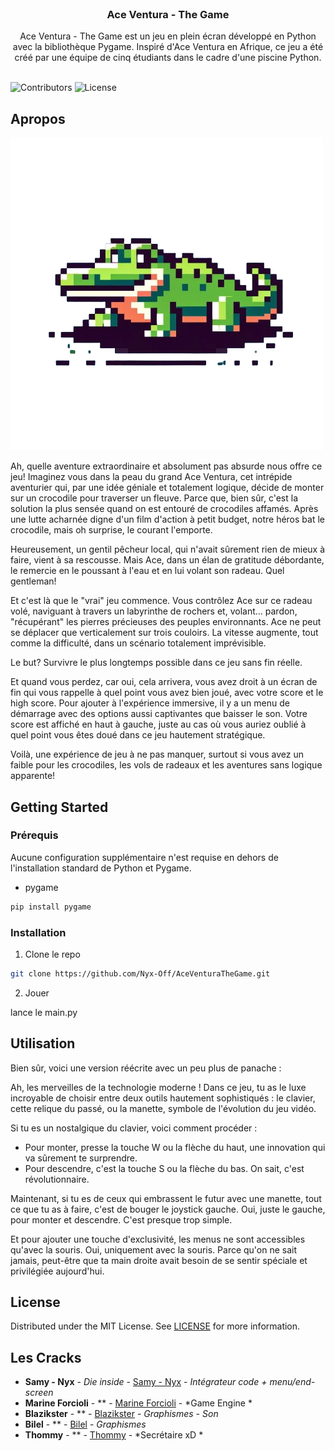 <br/>
<p align="center">
  <h3 align="center">Ace Ventura - The Game</h3>

  <p align="center">
    Ace Ventura - The Game est un jeu en plein écran développé en Python avec la bibliothèque Pygame. Inspiré d'Ace Ventura en Afrique, ce jeu a été créé par une équipe de cinq étudiants dans le cadre d'une piscine Python.
    <br/>
    <br/>
  </p>
</p>

![Contributors](https://img.shields.io/github/contributors/Nyx-Off/AceVenturaTheGame?color=dark-green) ![License](https://img.shields.io/github/license/Nyx-Off/AceVenturaTheGame) 

## Apropos 

![Screen Shot](https://raw.githubusercontent.com/Nyx-Off/AceVenturaTheGame/main/asset/Others/logo500x500.png)

Ah, quelle aventure extraordinaire et absolument pas absurde nous offre ce jeu! Imaginez vous dans la peau du grand Ace Ventura, cet intrépide aventurier qui, par une idée géniale et totalement logique, décide de monter sur un crocodile pour traverser un fleuve. Parce que, bien sûr, c'est la solution la plus sensée quand on est entouré de crocodiles affamés. Après une lutte acharnée digne d'un film d'action à petit budget, notre héros bat le crocodile, mais oh surprise, le courant l'emporte. 

Heureusement, un gentil pêcheur local, qui n'avait sûrement rien de mieux à faire, vient à sa rescousse. Mais Ace, dans un élan de gratitude débordante, le remercie en le poussant à l'eau et en lui volant son radeau. Quel gentleman!

Et c'est là que le "vrai" jeu commence. Vous contrôlez Ace sur ce radeau volé, naviguant à travers un labyrinthe de rochers et, volant... pardon, "récupérant" les pierres précieuses des peuples environnants. Ace ne peut se déplacer que verticalement sur trois couloirs. La vitesse augmente, tout comme la difficulté, dans un scénario totalement imprévisible.

Le but? Survivre le plus longtemps possible dans ce jeu sans fin réelle. 

Et quand vous perdez, car oui, cela arrivera, vous avez droit à un écran de fin qui vous rappelle à quel point vous avez bien joué, avec votre score et le high score. Pour ajouter à l'expérience immersive, il y a un menu de démarrage avec des options aussi captivantes que baisser le son. Votre score est affiché en haut à gauche, juste au cas où vous auriez oublié à quel point vous êtes doué dans ce jeu hautement stratégique.

Voilà, une expérience de jeu à ne pas manquer, surtout si vous avez un faible pour les crocodiles, les vols de radeaux et les aventures sans logique apparente!

## Getting Started


### Prérequis 

Aucune configuration supplémentaire n'est requise en dehors de l'installation standard de Python et Pygame.

* pygame

```sh
pip install pygame
```

### Installation

1. Clone le repo

```sh
git clone https://github.com/Nyx-Off/AceVenturaTheGame.git
```

2. Jouer

lance le main.py

## Utilisation

Bien sûr, voici une version réécrite avec un peu plus de panache :

Ah, les merveilles de la technologie moderne ! Dans ce jeu, tu as le luxe incroyable de choisir entre deux outils hautement sophistiqués : le clavier, cette relique du passé, ou la manette, symbole de l'évolution du jeu vidéo.

Si tu es un nostalgique du clavier, voici comment procéder : 
- Pour monter, presse la touche W ou la flèche du haut, une innovation qui va sûrement te surprendre.
- Pour descendre, c'est la touche S ou la flèche du bas. On sait, c'est révolutionnaire.

Maintenant, si tu es de ceux qui embrassent le futur avec une manette, tout ce que tu as à faire, c'est de bouger le joystick gauche. Oui, juste le gauche, pour monter et descendre. C'est presque trop simple.

Et pour ajouter une touche d'exclusivité, les menus ne sont accessibles qu'avec la souris. Oui, uniquement avec la souris. Parce qu'on ne sait jamais, peut-être que ta main droite avait besoin de se sentir spéciale et privilégiée aujourd'hui.

## License

Distributed under the MIT License. See [LICENSE](https://github.com/Nyx-Off/AceVenturaTheGame/blob/main/LICENSE.md) for more information.

## Les Cracks

* **Samy - Nyx** - *Die inside* - [Samy - Nyx](https://github.com/Nyx-Off) - *Intégrateur code + menu/end-screen*
* **Marine Forcioli** - ** - [Marine Forcioli](https://github.com/Enimoop) - *Game Engine *
* **Blazikster** - ** - [Blazikster](https://github.com/Blazikster) - *Graphismes - Son*
* **Bilel** - ** - [Bilel](https://github.com/bilelamr) - *Graphismes*
* **Thommy** - ** - [Thommy](https://github.com/Thommy078) - *Secrétaire xD *
